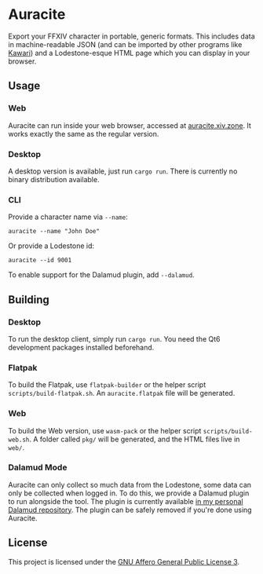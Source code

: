 # Auracite

Export your FFXIV character in portable, generic formats. This includes
data in machine-readable JSON (and can be imported by other programs
like [Kawari](https://github.com/redstrate/Kawari)) and a Lodestone-esque
HTML page which you can display in your browser.

## Usage

### Web

Auracite can run inside your web browser, accessed at [auracite.xiv.zone](https://auracite.xiv.zone/). It works exactly the same as the regular version.

### Desktop

A desktop version is available, just run `cargo run`. There is currently no binary distribution available.

### CLI

Provide a character name via `--name`:

```shell
auracite --name "John Doe" 
```

Or provide a Lodestone id:

```shell
auracite --id 9001
```

To enable support for the Dalamud plugin, add `--dalamud`.

## Building

### Desktop

To run the desktop client, simply run `cargo run`. You need the Qt6 development packages installed beforehand.

### Flatpak

To build the Flatpak, use `flatpak-builder` or the helper script `scripts/build-flatpak.sh`. An `auracite.flatpak` file will be generated.

### Web

To build the Web version, use `wasm-pack` or the helper script `scripts/build-web.sh`. A folder called `pkg/` will be generated, and the HTML files live in `web/`.

### Dalamud Mode

Auracite can only collect so much data from the Lodestone, some data can only be collected when logged in. To do this,
we provide a Dalamud plugin to run alongside the tool. The plugin is currently available
[in my personal Dalamud repository](https://github.com/redstrate/DalamudPlugins). The plugin can be
safely removed if you're done using Auracite.

## License

This project is licensed under the [GNU Affero General Public License 3](LICENSE).
